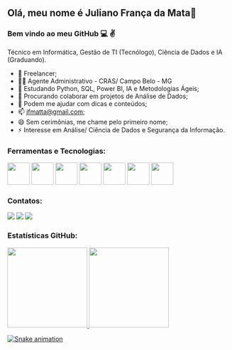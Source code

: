 ## Olá, meu nome é Juliano França da Mata👋
### Bem vindo ao meu GitHub 💻 ✌️


Técnico em Informática, Gestão de TI (Tecnólogo), Ciência de Dados e IA (Graduando).

* 🔭 Freelancer;
* 👨‍💼 Agente Administrativo - CRAS/ Campo Belo - MG
* 🌱 Estudando Python, SQL, Power BI, IA e Metodologias Ágeis;
* 👯 Procurando colaborar em projetos de Análise de Dados;
* 🤔 Podem me ajudar com dicas e conteúdos;
* 📫 jfmatta@gmail.com;
* 😄 Sem cerimônias, me chame pelo primeiro nome;
* ⚡ Interesse em Análise/ Ciência de Dados e Segurança da Informação.

### Ferramentas e Tecnologias:

<a href="https://git-scm.com/downloads"> <img src="https://cdn.jsdelivr.net/gh/devicons/devicon/icons/git/git-original.svg" width="50" height="50"/></a> 
<a href="https://www.python.org/downloads/"> <img src="https://cdn.jsdelivr.net/gh/devicons/devicon/icons/python/python-original.svg" width="50" height="50"/></a> 
<a href="https://pandas.pydata.org/"> <img src="https://cdn.jsdelivr.net/gh/devicons/devicon/icons/pandas/pandas-original.svg" width="50" height="50"/></a> 
<a href="https://www.anaconda.com/products/distribution"> <img src="https://cdn.jsdelivr.net/gh/devicons/devicon/icons/anaconda/anaconda-original.svg" width="50" height="50"/></a> 
<a href="https://jupyter.org/"> <img src="https://cdn.jsdelivr.net/gh/devicons/devicon/icons/jupyter/jupyter-original-wordmark.svg" width="50" height="50"/></a> 
<a href="https://www.jetbrains.com/pt-br/pycharm/download/#section=windows"> <img src="https://cdn.jsdelivr.net/gh/devicons/devicon/icons/pycharm/pycharm-original.svg" width="50" height="50"/></a> 
<a href="https://code.visualstudio.com/download"> <img src="https://cdn.jsdelivr.net/gh/devicons/devicon/icons/vscode/vscode-original.svg" width="50" height="50"/></a>
          
                
### Contatos:

<div>
<a href = "mailto:jfmatta@gmail.com"> <img src="https://img.shields.io/badge/Gmail-D14836?style=for-the-badge&logo=gmail&logoColor=white" target="_blank"></a>
<a href="https://instagram.com/julianomata_oficial" target="_blank"> <img src="https://img.shields.io/badge/-Instagram-%23E4405F?style=for-the-badge&logo=instagram&logoColor=white" target="_blank"></a>
<a href="https://www.linkedin.com/in/julianomata" target="_blank"> <img src="https://img.shields.io/badge/-LinkedIn-%230077B5?style=for-the-badge&logo=linkedin&logoColor=white" target="_blank"></a>   
</div>

### Estatísticas GitHub:


<div>
<a href="https://github.com/JulianoMata">
<img height="180em" src="https://github-readme-stats-sigma-five.vercel.app/api/top-langs/?username=JulianoMata&layout=compact&langs_count=7&theme=radical"/> <img height="180em" src="https://github-readme-stats-sigma-five.vercel.app/api?username=JulianoMata&show_icons=true&theme=radical&include_all_commits=true&count_private=true"/>
</div>
  
![Snake animation](https://github.com/JulianoMata/JulianoMata/blob/output/github-contribution-grid-snake.svg) 
